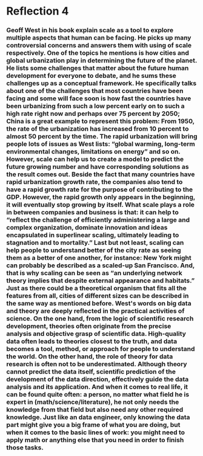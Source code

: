 # Reflection 4

### Geoff West in his book explain scale as a tool to explore multiple aspects that human can be facing. He picks up many controversial concerns and answers them with using of scale respectively. One of the topics he mentions is how cities and global urbanization play in determining the future of the planet. He lists some challenges that matter about the future human development for everyone to debate, and he sums these challenges up as a conceptual framework. He specifically talks about one of the challenges that most countries have been facing and some will face soon is how fast the countries have been urbanizing from such a low percent early on to such a high rate right now and perhaps over 75 percent by 2050; China is a great example to represent this problem: From 1950, the rate of the urbanization has increased from 10 percent to almost 50 percent by the time. The rapid urbanization will bring people lots of issues as West lists: “global warming, long-term environmental changes, limitations on energy” and so on. However, scale can help us to create a model to predict the future growing number and have corresponding solutions as the result comes out. Beside the fact that many countries have rapid urbanization growth rate, the companies also tend to have a rapid growth rate for the purpose of contributing to the GDP. However, the rapid growth only appears in the beginning, it will eventually stop growing by itself. What scale plays a role in between companies and business is that: it can help to “reflect the challenge of efficiently administering a large and complex organization, dominate innovation and ideas encapsulated in superlinear scaling, ultimately leading to stagnation and to mortality.” Last but not least, scaling can help people to understand better of the city rate as seeing them as a better of one another, for instance: New York might can probably be described as a scaled-up San Francisco. And, that is why scaling can be seen as “an underlying network theory implies that despite external appearance and habitats.” Just as there could be a theoretical organism that fits all the features from all, cities of different sizes can be described in the same way as mentioned before. West's words on big data and theory are deeply reflected in the practical activities of science. On the one hand, from the logic of scientific research development, theories often originate from the precise analysis and objective grasp of scientific data. High-quality data often leads to theories closest to the truth, and data becomes a tool, method, or approach for people to understand the world. On the other hand, the role of theory for data research is often not to be underestimated. Although theory cannot predict the data itself, scientific prediction of the development of the data direction, effectively guide the data analysis and its application. And when it comes to real life, it can be found quite often: a person, no matter what field he is expert in (math/science/literature), he not only needs the knowledge from that field but also need any other required knowledge. Just like an data engineer, only knowing the data part might give you a big frame of what you are doing, but when it comes to the basic lines of work: you might need to apply math or anything else that you need in order to finish those tasks.

